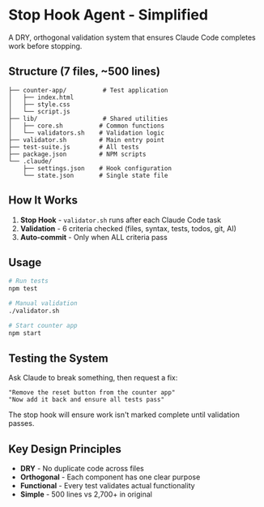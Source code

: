 # Stop Hook Agent - Simplified

A DRY, orthogonal validation system that ensures Claude Code completes work before stopping.

## Structure (7 files, ~500 lines)

```
├── counter-app/          # Test application
│   ├── index.html
│   ├── style.css
│   └── script.js
├── lib/                  # Shared utilities
│   ├── core.sh          # Common functions
│   └── validators.sh    # Validation logic
├── validator.sh         # Main entry point
├── test-suite.js        # All tests
├── package.json         # NPM scripts
└── .claude/
    ├── settings.json    # Hook configuration
    └── state.json       # Single state file
```

## How It Works

1. **Stop Hook** - `validator.sh` runs after each Claude Code task
2. **Validation** - 6 criteria checked (files, syntax, tests, todos, git, AI)
3. **Auto-commit** - Only when ALL criteria pass

## Usage

```bash
# Run tests
npm test

# Manual validation
./validator.sh

# Start counter app
npm start
```

## Testing the System

Ask Claude to break something, then request a fix:
```
"Remove the reset button from the counter app"
"Now add it back and ensure all tests pass"
```

The stop hook will ensure work isn't marked complete until validation passes.

## Key Design Principles

- **DRY** - No duplicate code across files
- **Orthogonal** - Each component has one clear purpose
- **Functional** - Every test validates actual functionality
- **Simple** - 500 lines vs 2,700+ in original